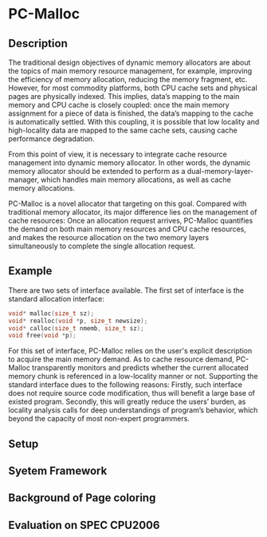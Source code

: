 PC-Malloc
=========
Description
---------
The traditional design objectives of dynamic memory allocators are about the topics of main memory resource management, for example, improving the efficiency of memory allocation, reducing the memory fragment, etc. However, for most commodity platforms, both CPU cache sets and physical pages are physically indexed. This implies, data’s mapping to the main memory and CPU cache is closely coupled: once the main memory assignment for a piece of data is finished, the data’s mapping to the cache is automatically settled. With this coupling, it is possible that low locality and high-locality data are mapped to the same cache sets, causing cache performance degradation.

From this point of view, it is necessary to integrate cache resource management into dynamic memory allocator. In other words, the dynamic memory allocator should be extended to perform as a dual-memory-layer-manager, which handles main memory allocations, as well as cache memory allocations.

PC-Malloc is a novel allocator that targeting on this goal. Compared with traditional memory allocator, its major difference lies on the management of cache resources: Once an allocation request arrives, PC-Malloc quantifies the demand on both main memory resources and CPU cache resources, and makes the resource allocation on the two memory layers simultaneously to complete the single allocation request.

Example
---------
There are two sets of interface available. The first set of interface is the standard allocation interface:
```c
void* malloc(size_t sz);
void* realloc(void *p, size_t newsize);
void* calloc(size_t nmemb, size_t sz);
void free(void *p);
```
For this set of interface, PC-Malloc relies on the user's explicit description to acquire the main memory demand. As to cache resource demand, PC-Malloc transparently monitors and predicts whether the current allocated memory chunk is referenced in a low-locality manner or not.
Supporting the standard interface dues to the following reasons:
Firstly, such interface does not require source code modification, thus will benefit a large base of existed program. Secondly, this will greatly reduce the users’ burden, as locality analysis calls for deep understandings of program’s behavior, which beyond the capacity of most non-expert programmers.


Setup
---------
Syetem Framework
---------
Background of Page coloring
---------
Evaluation on SPEC CPU2006
---------
